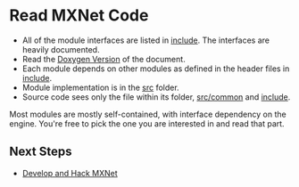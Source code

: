 # Read MXNet Code
- All of the module interfaces are listed in [include](https://github.com/dmlc/mxnet/tree/master/include/mxnet). The
  interfaces are heavily documented.
- Read the
  [Doxygen Version](http://mxnet.io/api/c++/index.html) of the document.
- Each module depends on other modules as defined in the header files in
  [include](https://github.com/dmlc/mxnet/tree/master/include/mxnet).
- Module implementation is in the  [src](https://github.com/dmlc/mxnet/tree/master/src) folder.
- Source code sees only the file within its folder,
  [src/common](https://github.com/dmlc/mxnet/tree/master/src/common) and [include](https://github.com/dmlc/mxnet/tree/master/include/mxnet).

Most modules are mostly self-contained, with interface dependency on the engine.
You're free to pick the one you are interested in and read that part.

## Next Steps

* [Develop and Hack MXNet](http://mxnet.io/how_to/develop_and_hack.html)
